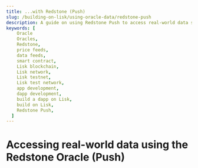 ```yaml
---
title: ...with Redstone (Push)
slug: /building-on-lisk/using-oracle-data/redstone-push
description: A guide on using Redstone Push to access real-world data such as asset prices, directly from your smart contracts on the Lisk testnet.
keywords: [
    Oracle
    Oracles,
    Redstone,
    price feeds,
    data feeds,
    smart contract,
    Lisk blockchain,
    Lisk network,
    Lisk testnet,
    Lisk test network,
    app development,
    dapp development,
    build a dapp on Lisk,
    build on Lisk,
    Redstone Push,
  ]
---
```


# Accessing real-world data using the Redstone Oracle (Push)